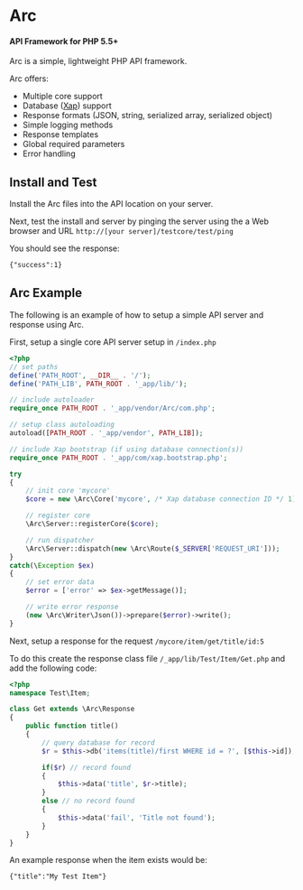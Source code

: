 # Arc
#### API Framework for PHP 5.5+
Arc is a simple, lightweight PHP API framework.

Arc offers:
- Multiple core support
- Database ([Xap](https://github.com/shayanderson/xap)) support
- Response formats (JSON, string, serialized array, serialized object)
- Simple logging methods
- Response templates
- Global required parameters
- Error handling

## Install and Test
Install the Arc files into the API location on your server.

Next, test the install and server by pinging the server using the a Web browser and URL `http://[your server]/testcore/test/ping`

You should see the response:
```html
{"success":1}
```

## Arc Example
The following is an example of how to setup a simple API server and response using Arc.

First, setup a single core API server setup in `/index.php`
```php
<?php
// set paths
define('PATH_ROOT', __DIR__ . '/');
define('PATH_LIB', PATH_ROOT . '_app/lib/');

// include autoloader
require_once PATH_ROOT . '_app/vendor/Arc/com.php';

// setup class autoloading
autoload([PATH_ROOT . '_app/vendor', PATH_LIB]);

// include Xap bootstrap (if using database connection(s))
require_once PATH_ROOT . '_app/com/xap.bootstrap.php';

try
{
	// init core 'mycore'
	$core = new \Arc\Core('mycore', /* Xap database connection ID */ 1);

	// register core
	\Arc\Server::registerCore($core);

	// run dispatcher
	\Arc\Server::dispatch(new \Arc\Route($_SERVER['REQUEST_URI']));
}
catch(\Exception $ex)
{
	// set error data
	$error = ['error' => $ex->getMessage()];

	// write error response
	(new \Arc\Writer\Json())->prepare($error)->write();
}
```
Next, setup a response for the request `/mycore/item/get/title/id:5`

To do this create the response class file `/_app/lib/Test/Item/Get.php` and add the following code:
```php
<?php
namespace Test\Item;

class Get extends \Arc\Response
{
	public function title()
	{
		// query database for record
		$r = $this->db('items(title)/first WHERE id = ?', [$this->id]);

		if($r) // record found
		{
			$this->data('title', $r->title);
		}
		else // no record found
		{
			$this->data('fail', 'Title not found');
		}
	}
}
```
An example response when the item exists would be:
```html
{"title":"My Test Item"}
```
